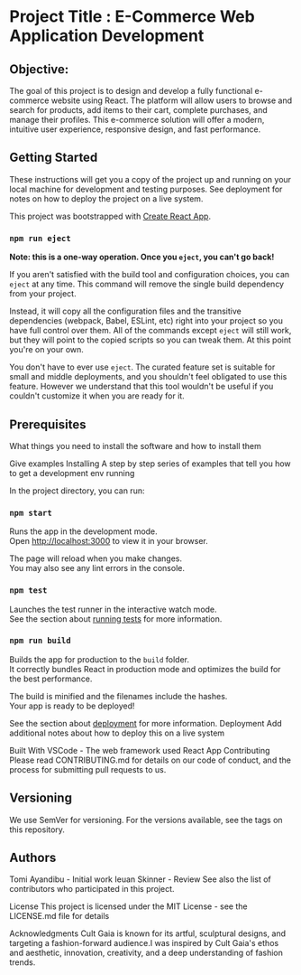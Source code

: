 # Project Title : E-Commerce Web Application Development
## Objective:
The goal of this project is to design and develop a fully functional e-commerce website using React. The platform will allow users to browse and search for products, add items to their cart, complete purchases, and manage their profiles. This e-commerce solution will offer a modern, intuitive user experience, responsive design, and fast performance.

## Getting Started
These instructions will get you a copy of the project up and running on your local machine for development and testing purposes. See deployment for notes on how to deploy the project on a live system.

This project was bootstrapped with [Create React App](https://github.com/facebook/create-react-app).

### `npm run eject`

**Note: this is a one-way operation. Once you `eject`, you can't go back!**

If you aren't satisfied with the build tool and configuration choices, you can `eject` at any time. This command will remove the single build dependency from your project.

Instead, it will copy all the configuration files and the transitive dependencies (webpack, Babel, ESLint, etc) right into your project so you have full control over them. All of the commands except `eject` will still work, but they will point to the copied scripts so you can tweak them. At this point you're on your own.

You don't have to ever use `eject`. The curated feature set is suitable for small and middle deployments, and you shouldn't feel obligated to use this feature. However we understand that this tool wouldn't be useful if you couldn't customize it when you are ready for it.

## Prerequisites
What things you need to install the software and how to install them

Give examples
Installing
A step by step series of examples that tell you how to get a development env running


In the project directory, you can run:

### `npm start`

Runs the app in the development mode.\
Open [http://localhost:3000](http://localhost:3000) to view it in your browser.

The page will reload when you make changes.\
You may also see any lint errors in the console.

### `npm test`

Launches the test runner in the interactive watch mode.\
See the section about [running tests](https://facebook.github.io/create-react-app/docs/running-tests) for more information.

### `npm run build`

Builds the app for production to the `build` folder.\
It correctly bundles React in production mode and optimizes the build for the best performance.

The build is minified and the filenames include the hashes.\
Your app is ready to be deployed!

See the section about [deployment](https://facebook.github.io/create-react-app/docs/deployment) for more information.
Deployment
Add additional notes about how to deploy this on a live system

Built With
VSCode - The web framework used
React App
Contributing
Please read CONTRIBUTING.md for details on our code of conduct, and the process for submitting pull requests to us.

## Versioning
We use SemVer for versioning. For the versions available, see the tags on this repository.

## Authors
Tomi Ayandibu - Initial work 
Ieuan Skinner - Review
See also the list of contributors who participated in this project.

License
This project is licensed under the MIT License - see the LICENSE.md file for details

Acknowledgments
Cult Gaia is known for its artful, sculptural designs, and targeting a fashion-forward audience.I was inspired by Cult Gaia's ethos and aesthetic, innovation, creativity, and a deep understanding of fashion trends. 
